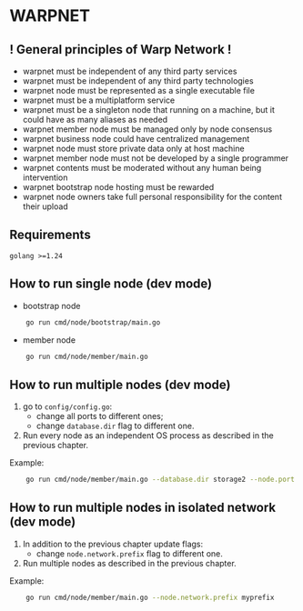 # WARPNET
## ! General principles of Warp Network !
- warpnet must be independent of any third party services
- warpnet must be independent of any third party technologies
- warpnet node must be represented as a single executable file
- warpnet must be a multiplatform service
- warpnet must be a singleton node that running on a machine, but it could have as many aliases as needed
- warpnet member node must be managed only by node consensus
- warpnet business node could have centralized management
- warpnet node must store private data only at host machine
- warpnet member node must not be developed by a single programmer
- warpnet contents must be moderated without any human being intervention
- warpnet bootstrap node hosting must be rewarded
- warpnet node owners take full personal responsibility for the content their upload

## Requirements
    golang >=1.24

## How to run single node (dev mode)
- bootstrap node
```bash 
    go run cmd/node/bootstrap/main.go
```
- member node
```bash 
    go run cmd/node/member/main.go
```

## How to run multiple nodes (dev mode)
1. go to `config/config.go`:
   - change all ports to different ones;
   - change `database.dir` flag to different one.
2. Run every node as an independent OS process
   as described in the previous chapter.

Example:
```bash 
    go run cmd/node/member/main.go --database.dir storage2 --node.port 4021 --server.port 4022
```

## How to run multiple nodes in isolated network (dev mode)
1. In addition to the previous chapter update flags:
    - change `node.network.prefix` flag to different one.
2. Run multiple nodes as described in the previous chapter.

Example:
```bash 
    go run cmd/node/member/main.go --node.network.prefix myprefix
```
